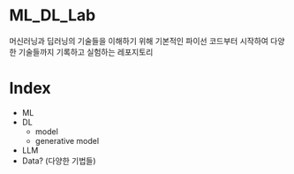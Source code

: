 # ML_DL_Lab

머신러닝과 딥러닝의 기술들을 이해하기 위해 기본적인 파이선 코드부터 시작하여 다양한 기술들까지 기록하고 실험하는 레포지토리

# Index
- ML
- DL
  - model
  - generative model
- LLM
- Data? (다양한 기법들)





